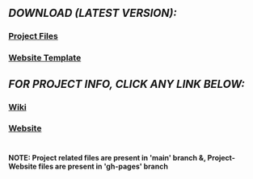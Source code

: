 ## _DOWNLOAD (LATEST VERSION):_
### <a href="https://github.com/HypertextAssassin0273/Modern_Snakes_And_Ladders-PF_Project/archive/v1.0.zip">Project Files</a>
### <a href="https://github.com/HypertextAssassin0273/Modern_Snakes_And_Ladders-PF_Project/archive/web2.2.zip">Website Template</a>

## _FOR PROJECT INFO, CLICK ANY LINK BELOW:_
<h3><a href="https://github.com/HypertextAssassin0273/Modern_Snakes_And_Ladders-PF_Project/wiki">Wiki</a></h3>
<h3><a href="https://hypertextassassin0273.github.io/Modern_Snakes_And_Ladders-PF_Project/">Website</a></h3>

# 
**NOTE: Project related files are present in 'main' branch &, Project-Website files are present in 'gh-pages' branch**
